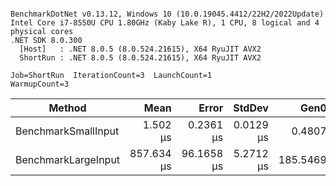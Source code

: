 ```

BenchmarkDotNet v0.13.12, Windows 10 (10.0.19045.4412/22H2/2022Update)
Intel Core i7-8550U CPU 1.80GHz (Kaby Lake R), 1 CPU, 8 logical and 4 physical cores
.NET SDK 8.0.300
  [Host]   : .NET 8.0.5 (8.0.524.21615), X64 RyuJIT AVX2
  ShortRun : .NET 8.0.5 (8.0.524.21615), X64 RyuJIT AVX2

Job=ShortRun  IterationCount=3  LaunchCount=1  
WarmupCount=3  

```
| Method              | Mean       | Error      | StdDev    | Gen0     | Gen1     | Allocated  |
|-------------------- |-----------:|-----------:|----------:|---------:|---------:|-----------:|
| BenchmarkSmallInput |   1.502 μs |  0.2361 μs | 0.0129 μs |   0.4807 |        - |    1.97 KB |
| BenchmarkLargeInput | 857.634 μs | 96.1658 μs | 5.2712 μs | 185.5469 | 137.6953 | 1010.78 KB |
